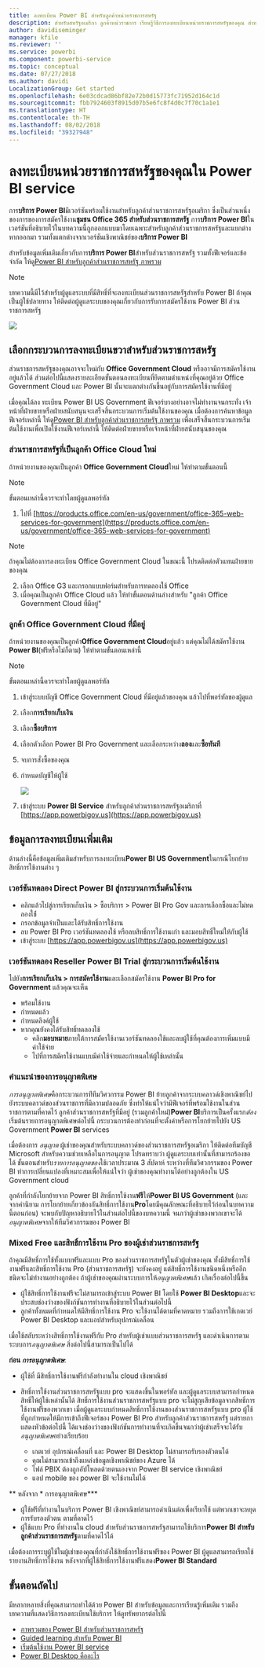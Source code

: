 ```yaml
---
title: ลงทะเบียน Power BI สำหรับลูกค้าหน่วยราชการสหรัฐ
description: สำหรับสหรัฐอเมริกา ลูกค้าหน่วราชการ เรียนรู้วิธีการลงทะเบียนหน่วยราชการสหรัฐของคุณ สำหรับบริการ Power BI US Government service
author: davidiseminger
manager: kfile
ms.reviewer: ''
ms.service: powerbi
ms.component: powerbi-service
ms.topic: conceptual
ms.date: 07/27/2018
ms.author: davidi
LocalizationGroup: Get started
ms.openlocfilehash: 6e03cdcad86bf82e72b0d15773fc71952d164c1d
ms.sourcegitcommit: fbb7924603f8915d07b5e6fc8f4d0c7f70c1a1e1
ms.translationtype: HT
ms.contentlocale: th-TH
ms.lasthandoff: 08/02/2018
ms.locfileid: "39327948"
---
```

# <a name="enroll-your-us-government-organization-in-the-power-bi-service"></a>ลงทะเบียนหน่วยราชการสหรัฐของคุณใน Power BI service
การ**บริการ Power BI**มีเวอร์ชันพร้อมใช้งานสำหรับลูกค้าส่วนราชการสหรัฐอเมริกา ซึ่งเป็นส่วนหนึ่งของการของการสมัครใช้งาน**ชุมชน Office 365 สำหรับส่วนราชการสหรัฐ** การ**บริการ Power BI**ในเวอร์ชันที่อธิบายไว้ในบทความนี้ถูกออกแบบมาโดยเฉพาะสำหรับลูกค้าส่วนราชการสหรัฐและแยกต่างหากออกมา รวมทั้งแตกต่างจากเวอร์ชันเชิงพาณิชย์ของ**บริการ Power BI**

สำหรับข้อมูลเพิ่มเติมเกี่ยวกับการ**บริการ Power BI**สำหรับส่วนราชการสหรัฐ รวมทั้งฟีเจอร์และข้อจำกัด ให้ดู[Power BI สำหรับลูกค้าส่วนราชการสหรัฐ ภาพรวม](service-govus-overview.md)

> [!NOTE]
> บทความนี้มีไว้สำหรับผู้ดูแลระบบที่มีสิทธิ์ที่จะลงทะเบียนส่วนราชการสหรัฐสำหรับ Power BI ถ้าคุณเป็นผู้ใช้ปลายทาง ให้ติดต่อผู้ดูแลระบบของคุณเกี่ยวกับการรับการสมัครใช้งาน Power BI ส่วนราชการสหรัฐ
> 
> 

![](media/service-govus-signup/service_govus_signup_1.png)

## <a name="select-the-right-sign-up-process-for-your-us-government-organization"></a>เลือกกระบวนการลงทะเบียนขวาสำหรับส่วนราชการสหรัฐ
ส่วนราชการสหรัฐของคุณอาจจะใหม่กับ **Office Government Cloud** หรืออาจมีการสมัครใช้งานอยู่แล้วได้ ส่วนต่อไปนี้แสดงรายละเอียดขั้นตอนลงทะเบียนที่ยึดตามตำแหน่งที่คุณอยู่ด้วย Office Government Cloud และ Power BI นั้นจะแตกต่างกันขึ้นอยู่กับการสมัครใช้งานที่มีอยู่

เมื่อคุณได้ลง ทะเบียน Power BI US Government ฟีเจอร์บางอย่างอาจไม่ทำงานจนกระทั่ง เจ้าหน้าที่ฝ่ายขายหรือฝ่ายสนับสนุนจะเสร็จสิ้นกระบวนการเริ่มต้นใช้งานของคุณ เมื่อต้องการค้นหาข้อมูลฟีเจอร์เหล่านี้ ให้ดู[Power BI สำหรับลูกค้าส่วนราชการสหรัฐ ภาพรวม](service-govus-overview.md) เพื่อเสร็จสิ้นกระบวนการเริ่มต้นใช้งานเพื่อเปิดใช้งานฟีเจอร์เหล่านี้ ให้ติดต่อฝ่ายขายหรือเจ้าหน้าที่ฝ่ายสนับสนุนของคุณ

### <a name="us-government-organizations-that-are-new-office-cloud-customers"></a>ส่วนราชการสหรัฐที่เป็นลูกค้า Office Cloud ใหม่
ถ้าหน่วยงานของคุณเป็นลูกค้า **Office Government Cloud**ใหม่ ให้ทำตามขั้นตอนนี้

> [!NOTE]
> ขั้นตอนเหล่านี้ควรจะทำโดยผู้ดูแลพอร์ทัล
>

1. ไปที่ [https://products.office.com/en-us/government/office-365-web-services-for-government](https://products.office.com/en-us/government/office-365-web-services-for-government)

>[!NOTE]
>ถ้าคุณไม่ต้องการลงทะเบียน Office Government Cloud ในขณะนี้ โปรดติดต่อตัวแทนฝ่ายขายของคุณ
>

2. เลือก Office G3 และกรอกแบบฟอร์มสำหรับการทดลองใช้ Office
3. เมื่อคุณเป็นลูกค้า Office Cloud แล้ว ให้ทำขั้นตอนด้านล่างสำหรับ "ลูกค้า Office Government Cloud ที่มีอยู่"

### <a name="existing-office-government-cloud-customers"></a>ลูกค้า Office Government Cloud ที่มีอยู่
ถ้าหน่วยงานของคุณเป็นลูกค้า**Office Government Cloud**อยู่แล้ว แต่คุณไม่ได้สมัครใช้งาน **Power BI**(ฟรีหรือไม่ก็ตาม) ให้ทำตามขั้นตอนเหล่านี้

> [!NOTE]
> ขั้นตอนเหล่านี้ควรจะทำโดยผู้ดูแลพอร์ทัล
> 
> 

1. เข้าสู่ระบบบัญชี Office Government Cloud ที่มีอยู่แล้วของคุณ แล้วไปที่พอร์ทัลของผู้ดูแล
2. เลือก**การเรียกเก็บเงิน**
3. เลือก**ซื้อบริการ**
4. เลือกตัวเลือก Power BI Pro Government และเลือกระหว่าง**ลอง**และ**ซื้อทันที**
5. จบการสั่งซื้อของคุณ
6. กำหนดบัญชีให้ผู้ใช้
   
   ![](media/service-govus-signup/service_govus_signup_5.png)
7. เข้าสู่ระบบ **Power BI Service** สำหรับลูกค้าส่วนราชการสหรัฐอเมริกาที่ [https://app.powerbigov.us](https://app.powerbigov.us)

## <a name="additional-signup-information"></a>ข้อมูลการลงทะเบียนเพิ่มเติม
ด้านล่างนี้คือข้อมูลเพิ่มเติมสำหรับการลงทะเบียน**Power BI US Government**ในกรณีโยกย้ายสิทธิ์การใช้งานต่าง ๆ

### <a name="direct-power-bi-trial-to-pro-customer-onboarding"></a>เวอร์ชันทดลอง Direct Power BI สู่กระบวนการเริ่มต้นใช้งาน
* คลิกแล้วไปสู่การเรียกเก็บเงิน > ซื้อบริการ > Power BI Pro Gov และการเลือกซื้อและไม่ทดลองใช้่
* กรอกข้อมูลจำเป็นและได้รับสิทธิ์การใช้งาน
* ลบ Power BI Pro เวอร์ชันทดลองใช้ หรือลบสิทธิ์การใช้งานเก่า และมอบสิทธิ์ใหม่ให้กับผู้ใช้
* เข้าสู่ระบบ [https://app.powerbigov.us](https://app.powerbigov.us)

### <a name="reseller-power-bi-trial-to-pro-customer-onboarding"></a>เวอร์ชันทดลอง Reseller Power BI Trial สู่กระบวนการเริ่มต้นใช้งาน
ไปยัง**การเรียกเก็บเงิน > การสมัครใช้งาน**และเลือกสมัครใช้งาน **Power BI Pro for Government** แล้วคุณจะเห็น

* พร้อมใช้งาน
* กำหนดแล้ว
* กำหนดลิงค์ผู้ใช้
* หากคุณยังคงได้รับสิทธิ์ทดลองใช้
  * คลิก**มอบหมาย**ภายใต้การสมัครใช้งานเวอร์ชันทดลองใช้และลบผู้ใช้ที่คุณต้องการเพิ่มแบบมีค่าใช้จ่าย
  * ไปที่การสมัครใช้งานแบบมีค่าใช้จ่ายและกำหนดให้ผู้ใช้เหล่านั้น

### <a name="whitelisting-instructions"></a>คำแนะนำของการอนุญาตพิเศษ
*การอนุญาตพิเศษ*คือกระบวนการท่ีทีมวิศวกรรม Power BI ย้ายลูกค้าจากระบบคลาวด์เชิงพาณิชย์ไปยังระบบคลาวด์ของส่วนราชการที่มีความปลอดภัย ซึ่งทำให้แน่ใจว่ามีฟีเจอร์ที่พร้อมใช้งานในส่วนราชการตามที่คาดไว้ ลูกค้าส่วนราชการสหรัฐที่มีอยู่ (รวมลูกค้าใหม่)**Power BI**บริการเป็นครั้งแรก*ต้อง*เริ่มต้นรายการอนุญาตพิเศษต่อไปนี้ กระบวนการต้องทำก่อนที่จะตั้งค่าหรือการโยกย้ายไปยัง US Government **Power BI** services 

เมื่อต้องการ *อนุญาต* ผู้เช่าของคุณสำหรับระบบคลาวด์ของส่วนราชการสหรัฐอเมริกา ให้ติดต่อทีมบัญชี Microsoft สำหรับความช่วยเหลือในการอนุญาต โปรดทราบว่า ผู้ดูแลระบบเท่านั้นที่สามารถร้องขอได้ ขั้นตอนสำหรับ*รายการอนุญาตของ*ใช้เวลาประมาณ 3 สัปดาห์ ระหว่างที่ทีมวิศวกรรมของ Power BI ทำการเปลี่ยนแปลงที่เหมาะสมเพื่อให้แน่ใจว่า ผู้เช่าของคุณทำงานได้อย่างถูกต้องใน US Government cloud

ลูกค้าที่กำลังโยกย้ายจาก Power BI สิทธิ์การใช้งาน**ฟรี**ให้**Power BI US Government** (และจากคำนิยาม การโยกย้ายเกี่ยวข้องกันสิทธิ์การใช้งาน**Pro**โดยมีคุณลักษณะที่อธิบายไว้ก่อนในบทความนี้ตอนก่อน) จะพบกับปัญหาอธิบายไว้ในส่วนต่อไปนี้ของบทความนี้ จนกว่าผู้เช่าของพวกเขาจะได้*อนุญาตพิเศษ*จากให้ทีมวิศวกรรมของ Power BI

### <a name="mixed-free-and-pro-licenses-in-us-government-tenants"></a>Mixed Free และสิทธิ์การใช้งาน Pro ของผู้เช่าส่วนราชการสหรัฐ
ถ้าคุณมีสิทธิ์การใช้ทั้งแบบฟรีและแบบ Pro ของส่วนราชการสหรัฐในตัวผู้เช่าของคุณ ทั้งมีสิทธิ์การใช้งานฟรีและสิทธิ์การใช้งาน Pro (ส่วนราชการสหรัฐ) จะยังคงอยู่ แต่สิทธิ์การใช้งานชนิดหนึ่งหรืออีกชนิดจะไม่ทำงานอย่างถูกต้อง ถ้าผู้เช่าของคุณผ่านระบบการให้*อนุญาตพิเศษ*แล้ว เกิดเรื่องต่อไปนี้ขึ้น

* ผู้ใช้สิทธิ์การใช้งานฟรีจะไม่สามารถเข้าสู่ระบบ Power BI โดยใช้ **Power BI Desktop**และจะประสบช่องว่างของฟังก์ชันการทำงานที่อธิบายไว้ในส่วนต่อไปนี้
* ลูกค้าทั้งหมดที่กำหนดให้มีสิทธิ์การใช้งาน Pro จะใช้งานได้ตามที่คาดหมาย รวมถึงการใช้เกตเวย์ Power BI Desktop และแอปสำหรับอุปกรณ์เคลื่อน

เมื่อใช้สลับระหว่างสิทธิ์การใช้งานฟรีกับ Pro สำหรับผู้เช่าแบบส่วนราชการสหรัฐ และดำเนินการตามระบบการ*อนุญาตพิเศษ* สิ่งต่อไปนี้สามารถเป็นไปได้

**ก่อน *การอนุญาตพิเศษ***:

* ผู้ใช้ที่ มีสิทธิ์การใช้งานฟรีกำลังทำงานใน cloud เชิงพาณิชย์
* สิทธิ์การใช้งานส่วนราชการสหรัฐแบบ pro จะแสดงขึ้นในพอร์ทัล และผู้ดูแลระบบสามารถกำหนดสิทธิ์ให้ผู้ใช้เหล่านั้นได้ สิทธิ์การใช้งานส่วนราชการสหรัฐแบบ pro จะไม่สูญเสียข้อมูลจากสิทธิ์การใช้งานฟรีของพวกเขา เมื่อผู้ดูแลระบบกำหนดสิทธิ์การใช้งานของส่วนราชการสหรัฐแบบ pro ผู้ใช้ที่ถูกกำหนดให้มีการเข้าถึงฟีเจอร์ของ Power BI Pro สำหรับลูกค้าส่วนราชการสหรัฐ แต่รายกาแสดงหัวข้อต่อไปนี้ ได้แจงช่องว่างของฟังก์ชันการทำงานที่จะเกิดขึ้นจนกว่าผู้เช่าเสร็จจะได้รับ*อนุญาตพิเศษ*อย่างเรียบร้อย
  
  * เกตเวย์ อุปกรณ์เคลื่อนที่ และ Power BI Desktop ไม่สามารถรับรองตัวตนได้
  * คุณไม่สามารถเข้าถึงแหล่งข้อมูลเชิงพาณิชย์ของ Azure ได้
  * ไฟล์ PBIX ต้องถูกอัปโหลดด้วยตนเองจาก Power BI service เชิงพาณิชย์
  * แอป mobile ของ power BI จะใช้งานไม่ได้

** หลังจาก * การอนุญาตพิเศษ***

* ผู้ใช้ฟรีที่ทำงานในบริการ Power BI เชิงพาณิชย์สามารถดำเนินต่อเพื่อเรียกใช้ แต่พวกเขาจะหยุดการรับรองตัวตน ตามที่คาดไว้
* ผู้ใช้แบบ Pro ที่ทำงานใน cloud สำหรับส่วนราชการสหรัฐสามารถใช้บริการ**Power BI สำหรับลูกค้าส่วนราชการสหรัฐ**ตามที่คาดไว้ได้

เมื่อต้องการระบุผู้ใช้ในผู้เช่าของคุณที่กำลังใช้สิทธิ์การใช้งานฟรีของ Power BI ผู้ดูแลสามารถเรียกใช้รายงานสิทธิ์การใช้งาน หลังจากที่ผู้ใช้สิทธิ์การใช้งานฟรีแสดง**Power BI Standard**

## <a name="next-steps"></a>ขั้นตอนถัดไป
มีหลากหลายสิ่งที่คุณสามารถทำได้ด้วย Power BI สำหรับข้อมูลและการเรียนรู้เพิ่มเติม รวมถึงบทความที่แสดงวิธีการลงทะเบียนใช้บริการ ให้ดูทรัพยากรต่อไปนี้

* [ภาพรวมของ Power BI สำหรับส่วนราชการสหรัฐ](service-govus-overview.md)
* [Guided learning สำหรับ Power BI](guided-learning/gettingstarted.yml?tutorial-step=1)
* [เริ่มต้นใช้งาน Power BI service](service-get-started.md)
* [Power BI Desktop คืออะไร](desktop-what-is-desktop.md)

